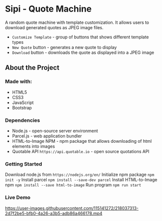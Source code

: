 # Sipi - Quote Machine

A random quote machine with template customization. It allows users to download generated quotes as JPEG image files.

- `Customize Template` - group of buttons that shows different template types
- `New Quote` button - generates a new quote to display
- `Download` button - downloads the quote as displayed into a JPEG image


## About the Project
### Made with:

- HTML5
- CSS3
- JavaScript
- Bootstrap

### Dependencies

- Node.js -  open-source server environment
- Parcel.js - web application bundler
- HTML-to-Image NPM - npm package that allows downloading of html elements into images
- Quotable API `https://api.quotable.io` - open source quotations API 

### Getting Started 
Download node.js from `https://nodejs.org/en/`
Initialize npm package `npm init -y`
Install parcel `npm install --save-dev parcel`
Install HTML-to-Image npm `npm install --save html-to-image`
Run program `npm run start`

### Live Demo



https://user-images.githubusercontent.com/115141272/218037313-2d7f2be5-bfb0-4a26-a3b5-adb86a466178.mp4


